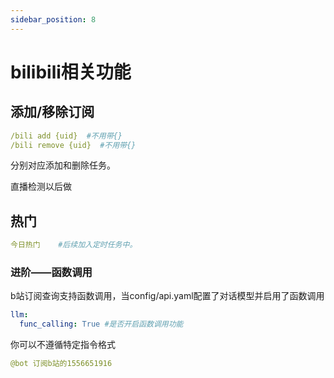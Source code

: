 ```yaml
---
sidebar_position: 8
---
```

# bilibili相关功能
## 添加/移除订阅
```yaml
/bili add {uid}  #不用带{}  
/bili remove {uid}  #不用带{}  
```
分别对应添加和删除任务。

直播检测以后做
## 热门
```yaml
今日热门    #后续加入定时任务中。
```
### 进阶——函数调用
b站订阅查询支持函数调用，当config/api.yaml配置了对话模型并启用了函数调用
```yaml
llm:
  func_calling: True #是否开启函数调用功能
```
你可以不遵循特定指令格式
```yaml
@bot 订阅b站的1556651916
```